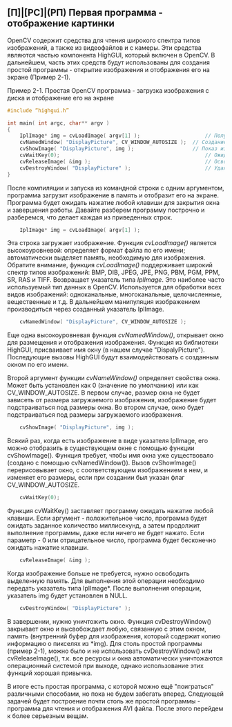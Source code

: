## [П]|[РС]|(РП) Первая программа - отображение картинки

OpenCV содержит средства для чтения широкого спектра типов изображений, а также из видеофайлов и с камеры. Эти средства являются частью компонента HighGUI, который включен в OpenCV. В дальнейшем, часть этих средств будут использованы для создания простой программы - открытие изображения и отображения его на экране (Пример 2-1).

Пример 2-1. Простая OpenCV программа - загрузка изображения с диска и отображение его на экране
```cpp
#include “highgui.h”

int main( int argc, char** argv ) 
{
	IplImage* img = cvLoadImage( argv[1] ); 					// Получение имени изображения
	cvNamedWindow( "DisplayPicture", CV_WINDOW_AUTOSIZE ); 	// Создание окна
	cvShowImage( "DisplayPicture", img );					// Показ изображения
	cvWaitKey(0);												// Ожидание
	cvReleaseImage( &img );										// Освобождение памяти из под изображения
	cvDestroyWindow( "DisplayPicture" );						// Удаление окна
}
```

После компиляции и запуска из командной строки с одним аргументом, программа загрузит изображение в память и отобразит его на экране. Программа будет ожидать нажатие любой клавиши для закрытия окна и завершения работы. Давайте разберем программу построчно и разберемся, что делает каждая из приведенных строк.

```cpp
	IplImage* img = cvLoadImage( argv[1] );
```

Эта строка загружает изображение. Функция *cvLoadImage()* является высокоуровневой: определяет формат файла по его имени; автоматически выделяет память, необходимую для изображения. Обратите внимание, функция *cvLoadImage()* поддерживает широкий спектр типов изображений: BMP, DIB, JPEG, JPE, PNG, PBM, PGM, PPM, SR, RAS и TIFF. Возвращает указатель типа *IplImage*. Это наиболее часто используемый тип данных в OpenCV. Используется для обработки всех видов изображений: одноканальные, многоканальные, целочисленные, вещественные и т.д. В дальнейшем манипуляция изображением производиться через созданный указатель IplImage.

```cpp
	cvNamedWindow( "DisplayPicture", CV_WINDOW_AUTOSIZE );
```

Еще одна высокоуровневая функция *cvNamedWindow()*, открывает окно для размещения и отображения изображения. Функция из библиотеки HighGUI, присваивает имя окну (в нашем случае "DispalyPicture"). Последующие вызовы HighGUI будут взаимодействовать с созданным окном по его имени.

Второй аргумент функции *cvNameWindow()* определяет свойства окна. Может быть установлен как 0 (значение по умолчанию) или как CV_WINDOW_AUTOSIZE. В первом случае, размер окна не будет зависеть от размера загружаемого изображения, изображение будет подстраиваться под размеры окна. Во втором случае, окно будет подстраиваться под размеры загружаемого изображения. 

```cpp
	cvShowImage( "DisplayPicture", img );
```

Всякий раз, когда есть изображение в виде указателя IplImage, его можно отобразить в существующем окне с помощью функции cvShowImage(). Функция требует, чтобы имя окна уже существовало (создано с помощью cvNamedWindow()). Вызов cvShowImage() перерисовывает окно, с соответствующем изображением в нем, и  изменяет его размеры, если при создании был указан флаг CV_WINDOW_AUTOSIZE. 

```cpp
	cvWaitKey(0);
```
	
Функция cvWaitKey() заставляет программу ожидать нажатие любой клавиши. Если аргумент - положительное число, программа будет ожидать заданное количество миллисекунд, а затем продолжит выполнение программы, даже если ничего не будет нажато. Если параметр - 0 или отрицательное число, программа будет бесконечно ожидать нажатие клавиши.

```cpp
	cvReleaseImage( &img );
```

Когда изображение больше не требуется, нужно освободить выделенную память. Для выполнения этой операции необходимо передать указатель типа IplImage*. После выполнения операции, указатель img будет установлен в NULL. 

```cpp
	cvDestroyWindow( "DisplayPicture" );
```

В завершении, нужно уничтожить окно. Функция cvDestroyWindow() закрывает окно и высвобождает любую, связанную с этим окном, память (внутренний буфер для изображения, который содержит копию информацию о пикселях из *img). Для столь простой программы (пример 2-1), можно было и не использовать cvDestroyWindow() или cvReleaseImage(), т.к. все ресурсы и окна автоматически уничтожаются операционный системой при выходе, однако использование этих функций хорошая привычка.

В итоге есть простая программа, с которой можно ещё "поиграться" различными способами, но пока не будем забегать вперед. Следующей задачей будет построение почти столь же простой программы - программа для чтения и отображения AVI файла. После этого перейдем к более серьезным вещам.
